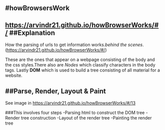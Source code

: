 #howBrowsersWork
---
https://arvindr21.github.io/howBrowserWorks/#/
##Explanation
---
How the parsing of urls to get information works.*behind the scenes*.
(https://arvindr21.github.io/howBrowserWorks/#/)


These are the ones that appear on a webpage consisting of the body and the css styles.There also are *Nodes* which classify characters in the body tags.
Lastly  **DOM**  which is used to build a tree consisting of all material for a website.


##Parse, Render, Layout & Paint
---
See image in  <https://arvindr21.github.io/howBrowserWorks/#/13>

###This involves four steps
-Parsing html to construct the DOM tree
-Render tree construction
-Layout of the render tree
-Painting the render tree


